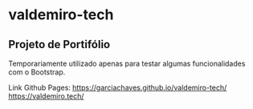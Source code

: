 # valdemiro-tech
## Projeto de Portifólio

Temporariamente utilizado apenas para testar algumas funcionalidades com o Bootstrap.

Link Github Pages: 
https://garciachaves.github.io/valdemiro-tech/
<br>
https://valdemiro.tech/

